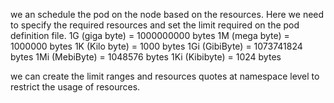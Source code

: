 we an schedule the pod on the node based on the resources.
Here we need to specify the required resources and set the limit required on the pod definition file.
1G (giga byte) = 1000000000 bytes
1M (mega byte) = 1000000 bytes
1K (Kilo byte) = 1000 bytes
1Gi (GibiByte) = 1073741824 bytes
1Mi (MebiByte) = 1048576 bytes
1Ki (Kibibyte) = 1024 bytes

we can create the limit ranges and resources quotes at namespace level to restrict the usage of resources.
